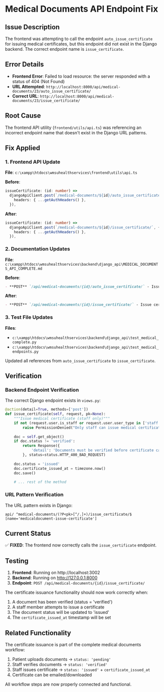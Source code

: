 # Medical Documents API Endpoint Fix

## Issue Description
The frontend was attempting to call the endpoint `auto_issue_certificate` for issuing medical certificates, but this endpoint did not exist in the Django backend. The correct endpoint name is `issue_certificate`.

## Error Details
- **Frontend Error**: Failed to load resource: the server responded with a status of 404 (Not Found)
- **URL Attempted**: `http://localhost:8000/api/medical-documents/23/auto_issue_certificate/`
- **Correct URL**: `http://localhost:8000/api/medical-documents/23/issue_certificate/`

## Root Cause
The frontend API utility (`frontend/utils/api.ts`) was referencing an incorrect endpoint name that doesn't exist in the Django URL patterns.

## Fix Applied

### 1. Frontend API Update
**File**: `c:\xampp\htdocs\wmsuhealthservices\frontend\utils\api.ts`

**Before**:
```typescript
issueCertificate: (id: number) =>
  djangoApiClient.post(`/medical-documents/${id}/auto_issue_certificate/`, {}, {
    headers: { ...getAuthHeaders() },
  }),
```

**After**:
```typescript
issueCertificate: (id: number) =>
  djangoApiClient.post(`/medical-documents/${id}/issue_certificate/`, {}, {
    headers: { ...getAuthHeaders() },
  }),
```

### 2. Documentation Updates
**File**: `c:\xampp\htdocs\wmsuhealthservices\backend\django_api\MEDICAL_DOCUMENTS_API_COMPLETE.md`

**Before**:
```markdown
- **POST** `/api/medical-documents/{id}/auto_issue_certificate/` - Issue certificate (staff only)
```

**After**:
```markdown
- **POST** `/api/medical-documents/{id}/issue_certificate/` - Issue certificate (staff only)
```

### 3. Test File Updates
**Files**: 
- `c:\xampp\htdocs\wmsuhealthservices\backend\django_api\test_medical_complete.py`
- `c:\xampp\htdocs\wmsuhealthservices\backend\django_api\test_medical_endpoints.py`

Updated all references from `auto_issue_certificate` to `issue_certificate`.

## Verification

### Backend Endpoint Verification
The correct Django endpoint exists in `views.py`:
```python
@action(detail=True, methods=['post'])
def issue_certificate(self, request, pk=None):
    """Issue medical certificate (staff only)"""
    if not (request.user.is_staff or request.user.user_type in ['staff', 'admin']):
        raise PermissionDenied("Only staff can issue medical certificates")
        
    doc = self.get_object()
    if doc.status != 'verified':
        return Response({
            'detail': 'Documents must be verified before certificate can be issued.'
        }, status=status.HTTP_400_BAD_REQUEST)
        
    doc.status = 'issued'
    doc.certificate_issued_at = timezone.now()
    doc.save()
    
    # ... rest of the method
```

### URL Pattern Verification
The URL pattern exists in Django:
```
api/ ^medical-documents/(?P<pk>[^/.]+)/issue_certificate/$ [name='medicaldocument-issue-certificate']
```

## Current Status
✅ **FIXED**: The frontend now correctly calls the `issue_certificate` endpoint.

## Testing
1. **Frontend**: Running on http://localhost:3002
2. **Backend**: Running on http://127.0.0.1:8000
3. **Endpoint**: `POST /api/medical-documents/{id}/issue_certificate/`

The certificate issuance functionality should now work correctly when:
1. A document has been verified (status = 'verified')
2. A staff member attempts to issue a certificate
3. The document status will be updated to 'issued'
4. The `certificate_issued_at` timestamp will be set

## Related Functionality
The certificate issuance is part of the complete medical documents workflow:
1. Patient uploads documents → `status: 'pending'`
2. Staff verifies documents → `status: 'verified'`
3. Staff issues certificate → `status: 'issued'` + `certificate_issued_at`
4. Certificate can be emailed/downloaded

All workflow steps are now properly connected and functional.
